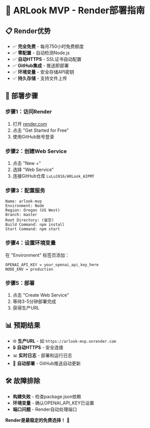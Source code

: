 # 🚀 ARLook MVP - Render部署指南

## 📋 **Render优势**
- ✅ **完全免费** - 每月750小时免费额度
- ✅ **零配置** - 自动检测Node.js
- ✅ **自动HTTPS** - SSL证书自动配置
- ✅ **GitHub集成** - 推送即部署
- ✅ **环境变量** - 安全存储API密钥
- ✅ **持久存储** - 支持文件上传

## 🚀 **部署步骤**

### **步骤1：访问Render**
1. 打开 [render.com](https://render.com)
2. 点击 "Get Started for Free"
3. 使用GitHub账号登录

### **步骤2：创建Web Service**
1. 点击 "New +"
2. 选择 "Web Service"
3. 连接GitHub仓库 `LuLu1016/ARLook_AIPMT`

### **步骤3：配置服务**
```
Name: arlook-mvp
Environment: Node
Region: Oregon (US West)
Branch: master
Root Directory: (留空)
Build Command: npm install
Start Command: npm start
```

### **步骤4：设置环境变量**
在 "Environment" 标签页添加：
```
OPENAI_API_KEY = your_openai_api_key_here
NODE_ENV = production
```

### **步骤5：部署**
1. 点击 "Create Web Service"
2. 等待3-5分钟部署完成
3. 获得生产URL

## 📊 **预期结果**
- 🌐 **生产URL** - 如 `https://arlook-mvp.onrender.com`
- 🔒 **自动HTTPS** - 安全连接
- 📊 **实时日志** - 部署和运行日志
- 🚀 **自动部署** - GitHub推送自动更新

## 🛠️ **故障排除**
- **构建失败** - 检查package.json依赖
- **环境变量** - 确认OPENAI_API_KEY已设置
- **端口问题** - Render自动处理端口

**Render是最稳定的免费选择！** 🚀
